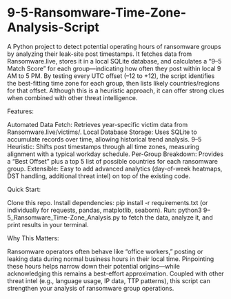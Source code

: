 # 9-5-Ransomware-Time-Zone-Analysis-Script

A Python project to detect potential operating hours of ransomware groups by analyzing their leak-site post timestamps. It fetches data from Ransomware.live, stores it in a local SQLite database, and calculates a “9–5 Match Score” for each group—indicating how often they post within local 9 AM to 5 PM. By testing every UTC offset (–12 to +12), the script identifies the best-fitting time zone for each group, then lists likely countries/regions for that offset. Although this is a heuristic approach, it can offer strong clues when combined with other threat intelligence.

Features:

Automated Data Fetch: Retrieves year-specific victim data from Ransomware.live/victims/<year>.
Local Database Storage: Uses SQLite to accumulate records over time, allowing historical trend analysis.
9–5 Heuristic: Shifts post timestamps through all time zones, measuring alignment with a typical workday schedule.
Per-Group Breakdown: Provides a “Best Offset” plus a top 5 list of possible countries for each ransomware group.
Extensible: Easy to add advanced analytics (day-of-week heatmaps, DST handling, additional threat intel) on top of the existing code.

Quick Start:

Clone this repo.
Install dependencies: pip install -r requirements.txt (or individually for requests, pandas, matplotlib, seaborn).
Run: python3 9–5_Ransomware_Time-Zone_Analysis.py to fetch the data, analyze it, and print results in your terminal.

Why This Matters:

Ransomware operators often behave like “office workers,” posting or leaking data during normal business hours in their local time. Pinpointing these hours helps narrow down their potential origins—while acknowledging this remains a best-effort approximation. Coupled with other threat intel (e.g., language usage, IP data, TTP patterns), this script can strengthen your analysis of ransomware group operations.
